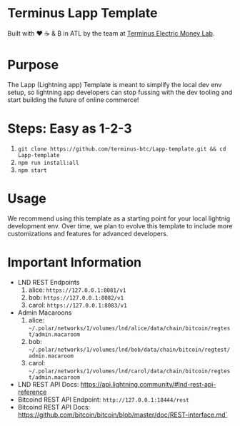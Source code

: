 # Terminus Lapp Template
Built with ❤️ ☕️ & ₿ in ATL by the team at [Terminus Electric Money Lab](https://terminus.money/).

# Purpose
The Lapp (Lightning app) Template is meant to simplify the local dev env setup, so lightning app
developers can stop fussing with the dev tooling and start building the future of online commerce!

# Steps: Easy as 1-2-3
1. `git clone https://github.com/terminus-btc/Lapp-template.git && cd Lapp-template`
2. `npm run install:all`
3. `npm start`

# Usage
We recommend using this template as a starting point for your local lightnig development env.
Over time, we plan to evolve this template to include more customizations and features for advanced
developers.

# Important Information
- LND REST Endpoints
  1. alice: `https://127.0.0.1:8081/v1`
  2. bob: `https://127.0.0.1:8082/v1`
  3. carol: `https://127.0.0.1:8083/v1`
- Admin Macaroons
  1. alice: `~/.polar/networks/1/volumes/lnd/alice/data/chain/bitcoin/regtest/admin.macaroom`
  2. bob: `~/.polar/networks/1/volumes/lnd/bob/data/chain/bitcoin/regtest/admin.macaroom`
  3. carol: `~/.polar/networks/1/volumes/lnd/carol/data/chain/bitcoin/regtest/admin.macaroom`
- LND REST API Docs: https://api.lightning.community/#lnd-rest-api-reference
- Bitcoind REST API Endpoint: `http://127.0.0.1:18444/rest`
- Bitcoind REST API Docs: https://github.com/bitcoin/bitcoin/blob/master/doc/REST-interface.md`